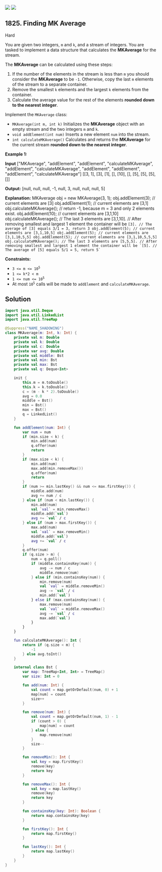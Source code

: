 [![](https://img.shields.io/github/stars/javadev/LeetCode-in-Kotlin?label=Stars&style=flat-square)](https://github.com/javadev/LeetCode-in-Kotlin)
[![](https://img.shields.io/github/forks/javadev/LeetCode-in-Kotlin?label=Fork%20me%20on%20GitHub%20&style=flat-square)](https://github.com/javadev/LeetCode-in-Kotlin/fork)

## 1825\. Finding MK Average

Hard

You are given two integers, `m` and `k`, and a stream of integers. You are tasked to implement a data structure that calculates the **MKAverage** for the stream.

The **MKAverage** can be calculated using these steps:

1.  If the number of the elements in the stream is less than `m` you should consider the **MKAverage** to be `-1`. Otherwise, copy the last `m` elements of the stream to a separate container.
2.  Remove the smallest `k` elements and the largest `k` elements from the container.
3.  Calculate the average value for the rest of the elements **rounded down to the nearest integer**.

Implement the `MKAverage` class:

*   `MKAverage(int m, int k)` Initializes the **MKAverage** object with an empty stream and the two integers `m` and `k`.
*   `void addElement(int num)` Inserts a new element `num` into the stream.
*   `int calculateMKAverage()` Calculates and returns the **MKAverage** for the current stream **rounded down to the nearest integer**.

**Example 1:**

**Input** ["MKAverage", "addElement", "addElement", "calculateMKAverage", "addElement", "calculateMKAverage", "addElement", "addElement", "addElement", "calculateMKAverage"] [[3, 1], [3], [1], [], [10], [], [5], [5], [5], []]

**Output:** [null, null, null, -1, null, 3, null, null, null, 5]

**Explanation:** MKAverage obj = new MKAverage(3, 1); obj.addElement(3); // current elements are [3] obj.addElement(1); // current elements are [3,1] obj.calculateMKAverage(); // return -1, because m = 3 and only 2 elements exist. obj.addElement(10); // current elements are [3,1,10] obj.calculateMKAverage(); // The last 3 elements are [3,1,10]. // After removing smallest and largest 1 element the container will be ```[3]. // The average of [3] equals 3/1 = 3, return 3 obj.addElement(5); // current elements are [3,1,10,5] obj.addElement(5); // current elements are [3,1,10,5,5] obj.addElement(5); // current elements are [3,1,10,5,5,5] obj.calculateMKAverage(); // The last 3 elements are [5,5,5]. // After removing smallest and largest 1 element the container will be `[5]. // The average of [5] equals 5/1 = 5, return 5` ```

**Constraints:**

*   <code>3 <= m <= 10<sup>5</sup></code>
*   `1 <= k*2 < m`
*   <code>1 <= num <= 10<sup>5</sup></code>
*   At most <code>10<sup>5</sup></code> calls will be made to `addElement` and `calculateMKAverage`.

## Solution

```kotlin
import java.util.Deque
import java.util.LinkedList
import java.util.TreeMap

@Suppress("NAME_SHADOWING")
class MKAverage(m: Int, k: Int) {
    private val m: Double
    private val k: Double
    private val c: Double
    private var avg: Double
    private val middle: Bst
    private val min: Bst
    private val max: Bst
    private val q: Deque<Int>

    init {
        this.m = m.toDouble()
        this.k = k.toDouble()
        c = (m - k * 2).toDouble()
        avg = 0.0
        middle = Bst()
        min = Bst()
        max = Bst()
        q = LinkedList()
    }

    fun addElement(num: Int) {
        var num = num
        if (min.size < k) {
            min.add(num)
            q.offer(num)
            return
        }
        if (max.size < k) {
            min.add(num)
            max.add(min.removeMax())
            q.offer(num)
            return
        }
        if (num >= min.lastKey() && num <= max.firstKey()) {
            middle.add(num)
            avg += num / c
        } else if (num < min.lastKey()) {
            min.add(num)
            val `val` = min.removeMax()
            middle.add(`val`)
            avg += `val` / c
        } else if (num > max.firstKey()) {
            max.add(num)
            val `val` = max.removeMin()
            middle.add(`val`)
            avg += `val` / c
        }
        q.offer(num)
        if (q.size > m) {
            num = q.poll()
            if (middle.containsKey(num)) {
                avg -= num / c
                middle.remove(num)
            } else if (min.containsKey(num)) {
                min.remove(num)
                val `val` = middle.removeMin()
                avg -= `val` / c
                min.add(`val`)
            } else if (max.containsKey(num)) {
                max.remove(num)
                val `val` = middle.removeMax()
                avg -= `val` / c
                max.add(`val`)
            }
        }
    }

    fun calculateMKAverage(): Int {
        return if (q.size < m) {
            -1
        } else avg.toInt()
    }

    internal class Bst {
        var map: TreeMap<Int, Int> = TreeMap()
        var size: Int = 0

        fun add(num: Int) {
            val count = map.getOrDefault(num, 0) + 1
            map[num] = count
            size++
        }

        fun remove(num: Int) {
            val count = map.getOrDefault(num, 1) - 1
            if (count > 0) {
                map[num] = count
            } else {
                map.remove(num)
            }
            size--
        }

        fun removeMin(): Int {
            val key = map.firstKey()
            remove(key)
            return key
        }

        fun removeMax(): Int {
            val key = map.lastKey()
            remove(key)
            return key
        }

        fun containsKey(key: Int): Boolean {
            return map.containsKey(key)
        }

        fun firstKey(): Int {
            return map.firstKey()
        }

        fun lastKey(): Int {
            return map.lastKey()
        }
    }
}
```